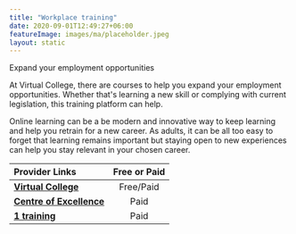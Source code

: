 ```yaml
---
title: "Workplace training"
date: 2020-09-01T12:49:27+06:00
featureImage: images/ma/placeholder.jpeg
layout: static
---
```


Expand your employment opportunities

At Virtual College, there are courses to help you expand your employment opportunities. Whether that's learning a new skill or complying with current legislation, this training platform can help.

Online learning can be a be modern and innovative way to keep learning and help you retrain for a new career. As adults, it can be all too easy to forget that learning remains important but staying open to new experiences can help you stay relevant in your chosen career.

| Provider Links      | Free or Paid  |  
| :-----------          | :--------------:      |  
| [**Virtual College**](https://www.virtual-college.co.uk/resources/expanding-your-employment-options-over-50) | Free/Paid | 
| [**Centre of Excellence**](https://www.centreofexcellence.com/shop/writing-courses/) | Paid | 
| [**1 training**](https://www.1training.org/) | Paid | 
  

<br/><br/>






